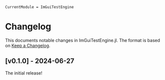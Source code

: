 ```@meta
CurrentModule = ImGuiTestEngine
```

# Changelog

This documents notable changes in ImGuiTestEngine.jl. The format is based on
[Keep a Changelog](https://keepachangelog.com).


## [v0.1.0] - 2024-06-27

The initial release!

